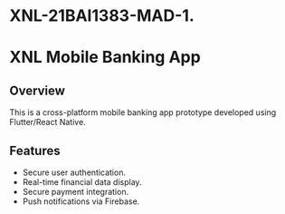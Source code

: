 # XNL-21BAI1383-MAD-1.

# XNL Mobile Banking App

## Overview
This is a cross-platform mobile banking app prototype developed using Flutter/React Native.

## Features
- Secure user authentication.
- Real-time financial data display.
- Secure payment integration.
- Push notifications via Firebase.

